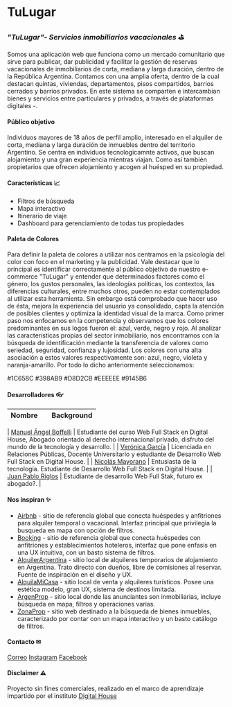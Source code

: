 # TuLugar

### _"TuLugar"- Servicios inmobiliarios vacacionales_ ⛳

Somos una aplicación web que funciona como un mercado comunitario que sirve para publicar, dar publicidad y facilitar la gestión de reservas vacacionales de inmobiliarios de corta, mediana y larga duración, dentro de la República Argentina. Contamos con una amplia oferta, dentro de la cual destacan quintas, viviendas, departamentos, pisos compartidos, barrios cerrados y barrios privados. En este sistema se comparten e intercambian bienes y servicios entre particulares y privados, a través de plataformas digitales -.

#### Público objetivo

Individuos mayores de 18 años de perfil amplio, interesado en el alquiler de corta, mediana y larga duración de inmuebles dentro del territorio Argentino.
Se centra en individuos tecnologicamnte activos, que buscan alojamiento y una gran experiencia mientras viajan. Como así también propietarios que ofrecen alojamiento y acogen al huésped en su propiedad.

#### Características 📈

- Filtros de búsqueda
- Mapa interactivo
- Itinerario de viaje
- Dashboard para gerenciamiento de todas tus propiedades

#### Paleta de Colores

Para definir la paleta de colores a utilizar nos centramos en la psicología del color con foco en el marketing y la publicidad. Vale destacar que lo principal es identificar correctamente al público objetivo de nuestro e-commerce "TuLugar" y entender que determinados factores como el género, los gustos personales, las ideologías políticas, los contextos, las diferencias culturales, entre muchos otros, pueden no estar contemplados al utilizar esta herramienta. Sin embargo está comprobado que hacer uso de ésta, mejora la experiencia del usuario ya consolidado, capta la atención de posibles clientes y optimiza la identidad visual de la marca.
Como primer paso nos enfocamos en la competencia y observamos que los colores predominantes en sus logos fueron el: azul, verde, negro y rojo.
Al analizar las características propias del sector inmobiliario, nos encontramos con la búsqueda de identificación mediante la transferencia de valores como seriedad, seguridad, confianza y lujosidad. Los colores con una alta asociación a estos valores respectivamente son: azul, negro, violeta y naranja-amarillo.
Por todo lo dicho anteriormente seleccionamos:

#1C658C
#398AB9
#D8D2CB
#EEEEEE
#9145B6

#### Desarrolladores 👓

| Nombre |     | Background |
| ------ | --- | ---------- |

| [Manuel Ángel Boffelli] | Estudiante del curso Web Full Stack en Digital House, Abogado orientado al derecho internacional privado, disfruto del mundo de la tecnología y desarrollo. |
| [Verónica García] | Licenciada en Relaciones Públicas, Docente Universitario y estudiante de Desarrollo Web Full Stack en Digital House. |
| [Nicolás Mayorano] | Entusiasta de la tecnología. Estudiante de Desarrollo Web Full Stack en Digital House. |
| [Juan Pablo Riglos] | Estudiante de desarrollo Web Full Stak, futuro
ex abogado?. |

#### Nos inspiran ✨

- [Airbnb] - sitio de referencia global que conecta huéspedes y anfitriones para alquiler temporal o vacacional. Interfaz principal que privilegia la busqueda en mapa con opción de filtros.
- [Booking] - sitio de referencia global que conecta huéspedes con anfitriones y establecimientos hoteleros, interfaz que pone enfasis en una UX intuitiva, con un basto sistema de filtros.
- [AlquilerArgentina] - sitio local de alquileres temporarios de alojamiento en Argentina. Trato directo con dueños, libre de comisiones al reservar. Fuente de inspiración en el diseño y UX.
- [AlquilaMiCasa] - sitio local de venta y alquileres turísticos. Posee una estética modelo, gran UX, sistema de destinos limitada.
- [ArgenProp] - sitio local donde las anunciantes son inmobiliarias, incluye búsqueda en mapa, filtros y operaciones varias.
- [ZonaProp] - sitio web destinado a la búsqueda de bienes inmuebles, caracterizado por contar con un mapa interactivo y un basto catálogo de filtros.

#### Contacto ✉

[Correo](mailto:contacto@inmoblia.com)
[Instagram](https://www.instagram.com/inmoblia/)
[Facebook](https://www.facebook.com/inmoblia/)

#### Disclaimer ⚠

Proyecto sin fines comerciales, realizado en el marco de aprendizaje impartido por el instituto [Digital House](https://www.digitalhouse.com/ar)

[//]: # "Reference links"
[airbnb]: https://www.airbnb.com.ar/
[booking]: https://www.booking.com/index.es-ar.html
[alquilerargentina]: https://www.alquilerargentina.com
[alquilamicasa]: https://alquilamicasa.com.ar
[argenprop]: https://www.argenprop.com/
[zonaprop]: https://www.zonaprop.com.ar/
[manuel ángel boffelli]: https://github.com/manuelAngel0909
[verónica garcía]: https://github.com/VeronicaAGarcia
[nicolás mayorano]: https://github.com/nicomayorano
[juan pablo riglos]: https://github.com/JuanPabloRiglos
